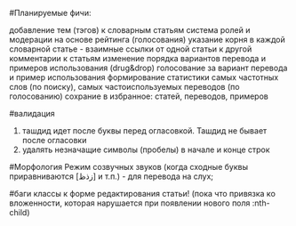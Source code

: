 

#Планируемые фичи: 

добавление тем (тэгов) к словарным статьям
система ролей и модерации на основе рейтинга (голосования)
указание корня в каждой словарной статье - взаимные ссылки от одной статьи к другой
комментарии к статьям 
изменение порядка вариантов перевода и примеров использования (drug&drop)
голосование за вариант перевода и пример использования 
формирование статистики 
    самых частотных слов (по поиску), 
    самых частоиспользуемых переводов (по голосованию)
сохрание в избранное: статей, переводов, примеров


#валидация 
1) ташдид идет после буквы перед огласовкой. Ташдид не бывает после огласовки
2) удалять незначащие символы (пробелы) в начале и конце строк 

#Морфология
Режим созвучных звуков (когда сходные буквы приравниваются [زذظ] и т.п.) - для перевода на слух;

#баги
классы к форме редактирования статьи! (пока что привязка ко вложенности, которая нарушается при появлении нового поля :nth-child)